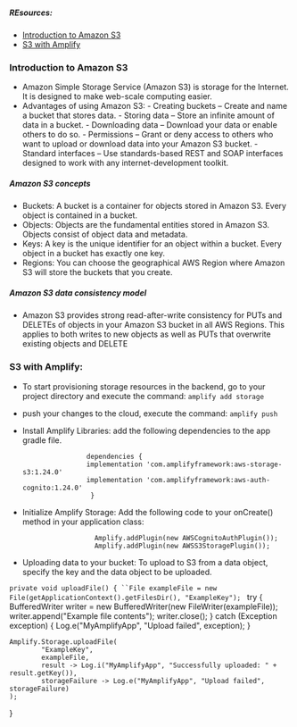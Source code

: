 ##### REsources: 
- [Introduction to Amazon S3](https://docs.aws.amazon.com/AmazonS3/latest/userguide/Welcome.html)
- [S3 with Amplify](https://docs.aws.amazon.com/AmazonS3/latest/userguide/Welcome.html)

### Introduction to Amazon S3
- Amazon Simple Storage Service (Amazon S3) is storage for the Internet. It is designed to make web-scale computing easier.
- Advantages of using Amazon S3: 
        - Creating buckets – Create and name a bucket that stores data.
        - Storing data – Store an infinite amount of data in a bucket.
        - Downloading data – Download your data or enable others to do so. 
        - Permissions – Grant or deny access to others who want to upload or download data into your Amazon S3 bucket. 
        - Standard interfaces – Use standards-based REST and SOAP interfaces designed to work with any internet-development toolkit.
##### Amazon S3 concepts
- Buckets: A bucket is a container for objects stored in Amazon S3. Every object is contained in a bucket.
- Objects: Objects are the fundamental entities stored in Amazon S3. Objects consist of object data and metadata.
- Keys:   A key is the unique identifier for an object within a bucket. Every object in a bucket has exactly one key.
- Regions:   You can choose the geographical AWS Region where Amazon S3 will store the buckets that you create. 

##### Amazon S3 data consistency model
- Amazon S3 provides strong read-after-write consistency for PUTs and DELETEs of objects in your Amazon S3 bucket in all AWS Regions. This applies to both writes to new objects as well as PUTs that overwrite existing objects and DELETE

### S3 with Amplify: 
- To start provisioning storage resources in the backend, go to your project directory and execute the command: `amplify add storage`
- push your changes to the cloud, execute the command: `amplify push`
- Install Amplify Libraries: add the following dependencies to the app gradle file.
 

                      dependencies {
                      implementation 'com.amplifyframework:aws-storage-s3:1.24.0'
                      implementation 'com.amplifyframework:aws-auth-cognito:1.24.0'
                       }

- Initialize Amplify Storage: Add the following code to your onCreate() method in your application class:


                        Amplify.addPlugin(new AWSCognitoAuthPlugin());
                        Amplify.addPlugin(new AWSS3StoragePlugin());
- Uploading data to your bucket:   To upload to S3 from a data object, specify the key and the data object to be uploaded.

`private void uploadFile() {
``File exampleFile = new File(getApplicationContext().getFilesDir(), "ExampleKey");
`
    try {
        BufferedWriter writer = new BufferedWriter(new FileWriter(exampleFile));
        writer.append("Example file contents");
        writer.close();
    } catch (Exception exception) {
        Log.e("MyAmplifyApp", "Upload failed", exception);
    }

    Amplify.Storage.uploadFile(
            "ExampleKey",
            exampleFile,
            result -> Log.i("MyAmplifyApp", "Successfully uploaded: " + result.getKey()),
            storageFailure -> Log.e("MyAmplifyApp", "Upload failed", storageFailure)
    );
}                       